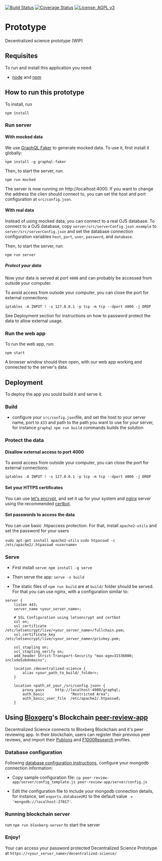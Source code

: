 [![Build Status](https://travis-ci.org/DecentralizedScience/Prototype.png?branch=master)](https://travis-ci.org/DecentralizedScience/Prototype/)
[![Coverage Status](https://coveralls.io/repos/github/DecentralizedScience/Prototype/badge.svg?branch=master&service=github)](https://coveralls.io/github/DecentralizedScience/Prototype?branch=master&service=github)
[![License: AGPL v3](https://img.shields.io/github/license/DecentralizedScience/Prototype?color=blue)](http://www.gnu.org/licenses/agpl-3.0)

# Prototype
Decentralized science prototype (WIP)

## Requisites

To run and install this application you need:

* [node](https://nodejs.org) and [npm](https://www.npmjs.com/)

## How to run this prototype

To install, run

```
npm install
```

### Run server

#### With mocked data

We use [GraphQL Faker](https://github.com/APIs-guru/graphql-faker) to generate mocked data. To use it, first install it globally:

```
npm install -g graphql-faker
```

Then, to start the server, run:

```
npm run mocked
```

The server is now running on http://localhost:4000. If you want to change the address the clien should connect to, you can set the host and port configuration at `src/config.json`.


#### With real data

Instead of using mocked data, you can connect to a real OJS database. To connect to a OJS database, copy `server/src/serverConfig.json.example` to `server/src/serverConfig.json` and set the database connection configuration variables `host`, `port`, `user`, `password`, and `database`.

Then, to start the server, run:

```
npm run server
```

##### Protect your data
Now your data is served at port `4000` and can probably be accessed from outside your computer.

To avoid access from outside your computer, you can close the port for external connections:

```
iptables -A INPUT ! -s 127.0.0.1 -p tcp -m tcp --dport 4000 -j DROP
```

See Deployment section for instructions on how to password protect the data to allow external usage.

### Run the web app

To run the web app, run:

```
npm start
```

A browser window should then open, with our web app working and connected to the server's data.

## Deployment

To deploy the app you sould build it and serve it.

### Build
- configure your `src/config.json`file, and set the host to your server name, port to `433` and path to the path you want to use for your server, for instance `graphql`
`npm run build` commands builds the solution

### Protect the data
#### Disallow external access to port 4000
To avoid access from outside your computer, you can close the port for external connections:

```
iptables -A INPUT ! -s 127.0.0.1 -p tcp -m tcp --dport 4000 -j DROP
```

#### Set your HTTPS certificates
You can use [let's encrypt](https://letsencrypt.org/), and set it up for your system and [nginx](nginx.org) server using the recommended [certbot](https://certbot.eff.org/).

#### Set passwords to access the data
You can use basic .htpaccess protection. For that, install `apache2-utils` and set the password for your users

`sudo apt-get install apache2-utils`
`sudo htpasswd -c /etc/apache2/.htpasswd <username>`

### Serve
- First install `serve`: `npm install -g serve`
- Then serve the app: `serve -s build`

- The static files of `npm run build` are at `build/` folder should be served. For that you can use nginx, with a configuration similar to:

```
server {
    listen 443;
    server_name <your_server_name>;

    # SSL Configuration using letsencrypt and certbot
    ssl on;
    ssl_certificate /etc/letsencrypt/live/<your_server_name>/fullchain.pem;
    ssl_certificate_key /etc/letsencrypt/live/<your_server_name>/privkey.pem;

    ssl_stapling on;
    ssl_stapling_verify on;
    add_header Strict-Transport-Security "max-age=31536000; includeSubdomains";

    location /decentralized-science {
        alias <your_path_to_build/_folder>;
    }

    location <path_at_your_/src/config.json> {
        proxy_pass     http://localhost:4000/graphql;
        auth_basic            "Restricted Area";
        auth_basic_user_file  /etc/apache2/.htpasswd;
    }
```

## Using [Bloxgerg](https://bloxberg.org/)'s Blockchain [peer-review-app](https://github.com/bloxberg-org/peer-review-app)

Decentralized Science connects to Bloxberg Blockchain and it's peer reviewing app. In their blockchain, users can register their previous peer reviews, and import their [Publons](https://publons.com/) and [F1000Research](https://f1000research.com/) profiles.

### Database configuration
Following [database configuration instructions](https://github.com/DecentralizedScience/peer-review-app#configure-database-connection), configure your mongodb connection information:

- Copy sample configuration file:
`cp peer-review-app/server/config_template.js peer-review-app/server/config.js`

- Edit the configuration file to include your mongodb connection details, for instance, set `exports.databaseURI` to the default value ` = 'mongodb://localhost:27017'`.

### Running blockchain server

run `npm run bloxberg-server` to start the server

### Enjoy!

Your can access your password protected Decentralized Science Prototype at `https://<your_server_name>/decentralized-science/`
